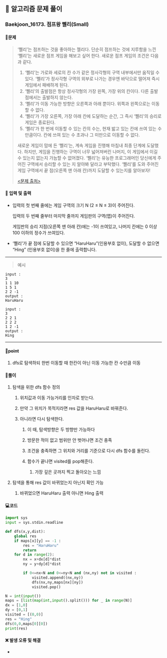 ## 🐌 알고리즘 문제 풀이

### Baekjoon_16173. 점프왕 쩰리(Small)

#### 📒문제

> ‘쩰리’는 점프하는 것을 좋아하는 젤리다. 단순히 점프하는 것에 지루함을 느낀 ‘쩰리’는 새로운 점프 게임을 해보고 싶어 한다. 새로운 점프 게임의 조건은 다음과 같다.
>
> 1. ‘쩰리’는 가로와 세로의 칸 수가 같은 정사각형의 구역 내부에서만 움직일 수 있다. ‘쩰리’가 정사각형 구역의 외부로 나가는 경우엔 바닥으로 떨어져 즉시 게임에서 패배하게 된다.
> 2. ‘쩰리’의 출발점은 항상 정사각형의 가장 왼쪽, 가장 위의 칸이다. 다른 출발점에서는 출발하지 않는다.
> 3. ‘쩰리’가 이동 가능한 방향은 오른쪽과 아래 뿐이다. 위쪽과 왼쪽으로는 이동할 수 없다.
> 4. ‘쩰리’가 가장 오른쪽, 가장 아래 칸에 도달하는 순간, 그 즉시 ‘쩰리’의 승리로 게임은 종료된다.
> 5. ‘쩰리’가 한 번에 이동할 수 있는 칸의 수는, 현재 밟고 있는 칸에 쓰여 있는 수 만큼이다. 칸에 쓰여 있는 수 초과나 그 미만으로 이동할 수 없다.
> 
>새로운 게임이 맘에 든 ‘쩰리’는, 계속 게임을 진행해 마침내 최종 단계에 도달했다. 하지만, 게임을 진행하는 구역이 너무 넓어져버린 나머지, 이 게임에서 이길 수 있는지 없는지 가늠할 수 없어졌다. ‘쩰리’는 유능한 프로그래머인 당신에게 주어진 구역에서 승리할 수 있는 지 알아봐 달라고 부탁했다. ‘쩰리’를 도와 주어진 게임 구역에서 끝 점(오른쪽 맨 아래 칸)까지 도달할 수 있는지를 알아보자!
> 
>[<문제 출처>](https://www.acmicpc.net/problem/16173)



#### :pushpin: 입력 및 출력

- 입력의 첫 번째 줄에는 게임 구역의 크기 N (2 ≤ N ≤ 3)이 주어진다.

  입력의 두 번째 줄부터 마지막 줄까지 게임판의 구역(맵)이 주어진다.

  게임판의 승리 지점(오른쪽 맨 아래 칸)에는 -1이 쓰여있고, 나머지 칸에는 0 이상 100 이하의 정수가 쓰여있다.

- ‘쩰리’가 끝 점에 도달할 수 있으면 “HaruHaru”(인용부호 없이), 도달할 수 없으면 “Hing” (인용부호 없이)을 한 줄에 출력합니다.

---

> 예시

```
input :
3
1 1 10
1 5 1
2 2 -1
output :
HaruHaru

input :
3
2 2 1
2 2 2
1 2 -1
output :
Hing
```

----


#### 🚀point

1.  dfs로 탐색하되 한번 이동할 때 한칸이 아닌 이동 가능한 칸 수만큼 이동

#### 🔎풀이

1. 탐색을 위한 dfs 함수 정의
   1. 위치값과 이동 가능거리를 인자로 받는다.

   1. 만약 그 위치가 목적지라면 res 값을 HaruHaru로 바꿔준다.

   1. 아니라면 다시 탐색한다.
      1. 이 때, 탐색방향은 두 방향만 가능하다

      1. 방문한 적이 없고 범위만 안 벗어나면 조건 충족

      1. 조건을 충족하면 그 위치와 거리를 기준으로 다시 dfs 함수를 돌린다.

      1. 함수가 끝나면 visited를 pop해준다.
         1. 가장 깊은 곳까지 찍고 돌아오는 느낌

1. 탐색을 통해 res 값이 바뀌었는지 아닌지 확인 가능
   1. 바뀌었으면 HaruHaru 출력 아니면 Hing 출력


#### 💻코드

```python
import sys
input = sys.stdin.readline

def dfs(x,y,dist):
    global res
    if maps[x][y] == -1 :
        res = "HaruHaru"
        return
    for d in range(2):
        nx = x+dx[d]*dist
        ny = y+dy[d]*dist

        if 0<=nx<N and 0<=ny<N and (nx,ny) not in visited :
            visited.append((nx,ny))
            dfs(nx,ny,maps[nx][ny])
            visited.pop()

N = int(input())
maps = [list(map(int,input().split())) for _ in range(N)]
dx = [1,0]
dy = [0,1]
visited = [(0,0)]
res = "Hing"
dfs(0,0,maps[0][0])
print(res)
```



#### ❌ 발생 오류 및 해결

- 
